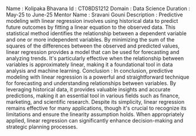 Name : Kolipaka Bhavana
Id : CT08DS1212
Domain : Data Science
Duration : May-25 to June-25
Mentor Name : Sravani Gouni
Description : Predictive modeling with linear regression involves using historical data to predict future outcomes by fitting a linear equation to the observed data. This statistical method identifies the relationship between a dependent variable and one or more independent variables. By minimizing the sum of the squares of the differences between the observed and predicted values, linear regression provides a model that can be used for forecasting and analyzing trends. It's particularly effective when the relationship between variables is approximately linear, making it a foundational tool in data analysis and machine learning.
Conclusion : In conclusion, predictive modeling with linear regression is a powerful and straightforward technique for forecasting and understanding relationships between variables. By leveraging historical data, it provides valuable insights and accurate predictions, making it an essential tool in various fields such as finance, marketing, and scientific research. Despite its simplicity, linear regression remains effective for many applications, though it's crucial to recognize its limitations and ensure the linearity assumption holds. When appropriately applied, linear regression can significantly enhance decision-making and strategic planning processes.
